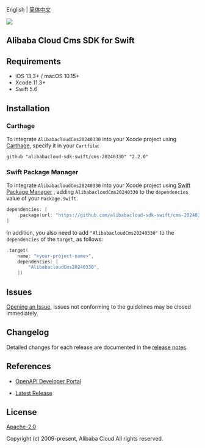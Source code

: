 English | [简体中文](README-CN.md)

![](https://aliyunsdk-pages.alicdn.com/icons/AlibabaCloud.svg)

## Alibaba Cloud Cms SDK for Swift

## Requirements

- iOS 13.3+ / macOS 10.15+
- Xcode 11.3+
- Swift 5.6

## Installation

### Carthage

To integrate `AlibabacloudCms20240330` into your Xcode project using [Carthage](https://github.com/Carthage/Carthage), specify it in your `Cartfile`:

```ogdl
github "alibabacloud-sdk-swift/cms-20240330" "2.2.0"
```

### Swift Package Manager

To integrate `AlibabacloudCms20240330` into your Xcode project using [Swift Package Manager](https://swift.org/package-manager/) , adding `AlibabacloudCms20240330` to the `dependencies` value of your `Package.swift`.

```swift
dependencies: [
    .package(url: "https://github.com/alibabacloud-sdk-swift/cms-20240330.git", from: "2.2.0")
]
```

In addition, you also need to add `"AlibabacloudCms20240330"` to the `dependencies` of the `target`, as follows:

```swift
.target(
    name: "<your-project-name>",
    dependencies: [
        "AlibabacloudCms20240330",
    ])
```

## Issues

[Opening an Issue](https://github.com/alibabacloud-sdk-swift/cms-20240330/issues/new), Issues not conforming to the guidelines may be closed immediately.

## Changelog

Detailed changes for each release are documented in the [release notes](./ChangeLog.txt).

## References

* [OpenAPI Developer Portal](https://next.api.alibabacloud.com/home)
- [Latest Release](https://github.com/alibabacloud-sdk-swift/cms-20240330)

## License

[Apache-2.0](http://www.apache.org/licenses/LICENSE-2.0)

Copyright (c) 2009-present, Alibaba Cloud All rights reserved.
